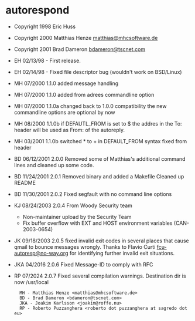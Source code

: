 # autorespond

- Copyright 1998 Eric Huss
- Copyright 2000 Matthias Henze  matthias@mhcsoftware.de
- Copyright 2001 Brad Dameron <bdameron@tscnet.com>

- EH 02/13/98 - First release.
- EH 02/14/98 - Fixed file descriptor bug (wouldn't work on BSD/Linux)
- MH  07/2000	1.1.0	added message handling
- MH  07/2000	1.1.0	added from adrees commandline option
- MH  07/2000	1.1.0a	changed back to 1.0.0 compatibility
			the new commandline options are optional by now
- MH  08/2000	1.1.0b	if DEFAUTL_FROM is set to $ the addres in the To:
			header will be used as From: of the autoreply.
- MH  03/2001     1.1.0b  switched * to + in DEFAULT_FROM syntax
                        fixed from header

- BD  06/12/2001  2.0.0   Removed some of Matthias's additional command lines
                        and cleaned up some code.
- BD  11/24/2001  2.0.1   Removed binary and added a Makefile
			Cleaned up README
- BD  11/30/2001  2.0.2   Fixed segfault with no command line options
- KJ  08/24/2003  2.0.4   From Woody Security team 
  * Non-maintainer upload by the Security Team
  * Fix buffer overflow with EXT and HOST environment variables
    (CAN-2003-0654)
- JK  09/18/2003	2.0.5	fixed invalid exit codes in several places that
			cause qmail to bounce messages wrongly.
			Thanks to Flavio Curti fcu-autoresp@no-way.org for
			identifying further invalid exit situations.
- JKA 04/2016     2.0.6 Fixed Message-ID to comply with RFC

- RP 07/2024      2.0.7 Fixed several compilation warnings. Destination dir is now /usr/local

        MH - Matthias Henze <matthias@mhcsoftware.de>
        BD - Brad Dameron <bdameron@tscnet.com>
        JKA - Joakim Karlsson <joakim@roffe.nu>
        RP - Roberto Puzzanghera <roberto dot puzzanghera at sagredo dot eu>
